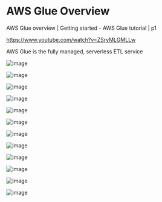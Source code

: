 # AWS Glue Overview

AWS Glue overview | Getting started - AWS Glue tutorial | p1

https://www.youtube.com/watch?v=ZSryMLGMLLw

AWS Glue is the fully managed, serverless ETL service

![image](https://github.com/luiscoco/AWS_Glue/assets/32194879/88a14c0e-7aac-4842-bdaf-a0467ae396e3)

![image](https://github.com/luiscoco/AWS_Glue/assets/32194879/712ff6a5-c4a7-4440-8d75-1243b51802fc)

![image](https://github.com/luiscoco/AWS_Glue/assets/32194879/dc55eaa9-fcc3-4adc-8cc6-b2c294986ad6)

![image](https://github.com/luiscoco/AWS_Glue/assets/32194879/74f26f06-441c-4745-aea2-e44bae9bf3d4)

![image](https://github.com/luiscoco/AWS_Glue/assets/32194879/7f8aac9e-7719-4899-807d-41e0806e0cb3)

![image](https://github.com/luiscoco/AWS_Glue/assets/32194879/0ba8c972-2965-453c-8080-cb5f8bfba283)

![image](https://github.com/luiscoco/AWS_Glue/assets/32194879/464d109a-3d2a-4455-820c-f646d06584fa)

![image](https://github.com/luiscoco/AWS_Glue/assets/32194879/f039a8b3-5242-419c-a751-379aaf7bcbff)

![image](https://github.com/luiscoco/AWS_Glue/assets/32194879/2c139531-0279-4234-b7a3-00443a89cd40)

![image](https://github.com/luiscoco/AWS_Glue/assets/32194879/11521558-c1e2-4206-b01d-0fc5d862029c)

![image](https://github.com/luiscoco/AWS_Glue/assets/32194879/43ebfc3d-a143-429e-8bf2-97cc14f60b42)

![image](https://github.com/luiscoco/AWS_Glue_Overview/assets/32194879/d1f0725f-8f7f-4730-8476-246ffe140080)
